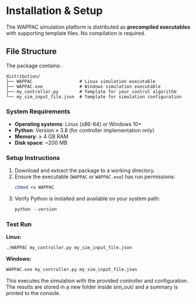 # Installation & Setup

The WAPPAC simulation platform is distributed as **precompiled executables** with supporting template files. No compilation is required.  

## File Structure

The package contains:

```
distribution/
├── WAPPAC                  # Linux simulation executable
├── WAPPAC.exe              # Windows simulation executable
├── my_controller.py        # Template for your control algorithm
└── my_sim_input_file.json  # Template for simulation configuration
```

### System Requirements

- **Operating systems**: Linux (x86-64) or Windows 10+  
- **Python**: Version ≥ 3.8 (for controller implementation only)  
- **Memory**: ≥ 4 GB RAM  
- **Disk space**: ~200 MB  

### Setup Instructions

1. Download and extract the package to a working directory.  
2. Ensure the executable (`WAPPAC` or `WAPPAC.exe`) has run permissions:
   ```bash
   chmod +x WAPPAC
   ```
3. Verify Python is installed and available on your system path:
   ```python
   python --version
   ```

   
### Test Run
**Linux:**
   ```bash
   ./WAPPAC my_controller.py my_sim_input_file.json
   ```

**Windows:**
   ```bash
   WAPPAC.exe my_controller.py my_sim_input_file.json
   ```
This executes the simulation with the provided controller and configuration.
The results are stored in a new folder inside sim_out/ and a summary is printed to the console.
